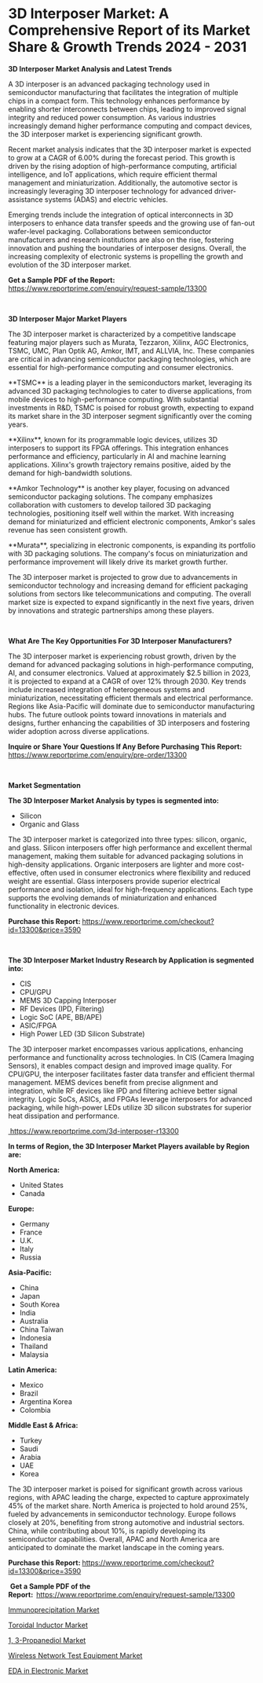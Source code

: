 <p><h1>3D Interposer Market: A Comprehensive Report of its Market Share & Growth Trends 2024 - 2031</h1></p><p><strong>3D Interposer Market Analysis and Latest Trends</strong></p>
<p><p>A 3D interposer is an advanced packaging technology used in semiconductor manufacturing that facilitates the integration of multiple chips in a compact form. This technology enhances performance by enabling shorter interconnects between chips, leading to improved signal integrity and reduced power consumption. As various industries increasingly demand higher performance computing and compact devices, the 3D interposer market is experiencing significant growth.</p><p>Recent market analysis indicates that the 3D interposer market is expected to grow at a CAGR of 6.00% during the forecast period. This growth is driven by the rising adoption of high-performance computing, artificial intelligence, and IoT applications, which require efficient thermal management and miniaturization. Additionally, the automotive sector is increasingly leveraging 3D interposer technology for advanced driver-assistance systems (ADAS) and electric vehicles.</p><p>Emerging trends include the integration of optical interconnects in 3D interposers to enhance data transfer speeds and the growing use of fan-out wafer-level packaging. Collaborations between semiconductor manufacturers and research institutions are also on the rise, fostering innovation and pushing the boundaries of interposer designs. Overall, the increasing complexity of electronic systems is propelling the growth and evolution of the 3D interposer market.</p></p>
<p><strong>Get a Sample PDF of the Report:&nbsp;</strong> <a href="https://www.reportprime.com/enquiry/request-sample/13300">https://www.reportprime.com/enquiry/request-sample/13300</a></p>
<p>&nbsp;</p>
<p><strong>3D Interposer Major Market Players</strong></p>
<p><p>The 3D interposer market is characterized by a competitive landscape featuring major players such as Murata, Tezzaron, Xilinx, AGC Electronics, TSMC, UMC, Plan Optik AG, Amkor, IMT, and ALLVIA, Inc. These companies are critical in advancing semiconductor packaging technologies, which are essential for high-performance computing and consumer electronics.</p><p>**TSMC** is a leading player in the semiconductors market, leveraging its advanced 3D packaging technologies to cater to diverse applications, from mobile devices to high-performance computing. With substantial investments in R&D, TSMC is poised for robust growth, expecting to expand its market share in the 3D interposer segment significantly over the coming years.</p><p>**Xilinx**, known for its programmable logic devices, utilizes 3D interposers to support its FPGA offerings. This integration enhances performance and efficiency, particularly in AI and machine learning applications. Xilinx's growth trajectory remains positive, aided by the demand for high-bandwidth solutions.</p><p>**Amkor Technology** is another key player, focusing on advanced semiconductor packaging solutions. The company emphasizes collaboration with customers to develop tailored 3D packaging technologies, positioning itself well within the market. With increasing demand for miniaturized and efficient electronic components, Amkor's sales revenue has seen consistent growth.</p><p>**Murata**, specializing in electronic components, is expanding its portfolio with 3D packaging solutions. The company's focus on miniaturization and performance improvement will likely drive its market growth further.</p><p>The 3D interposer market is projected to grow due to advancements in semiconductor technology and increasing demand for efficient packaging solutions from sectors like telecommunications and computing. The overall market size is expected to expand significantly in the next five years, driven by innovations and strategic partnerships among these players.</p></p>
<p>&nbsp;</p>
<p><strong>What Are The Key Opportunities For 3D Interposer Manufacturers?</strong></p>
<p><p>The 3D interposer market is experiencing robust growth, driven by the demand for advanced packaging solutions in high-performance computing, AI, and consumer electronics. Valued at approximately $2.5 billion in 2023, it is projected to expand at a CAGR of over 12% through 2030. Key trends include increased integration of heterogeneous systems and miniaturization, necessitating efficient thermals and electrical performance. Regions like Asia-Pacific will dominate due to semiconductor manufacturing hubs. The future outlook points toward innovations in materials and designs, further enhancing the capabilities of 3D interposers and fostering wider adoption across diverse applications.</p></p>
<p><strong>Inquire or Share Your Questions If Any Before Purchasing This Report:</strong> <a href="https://www.reportprime.com/enquiry/pre-order/13300">https://www.reportprime.com/enquiry/pre-order/13300</a></p>
<p>&nbsp;</p>
<p><strong>Market Segmentation</strong></p>
<p><strong>The 3D Interposer Market Analysis by types is segmented into:</strong></p>
<p><ul><li>Silicon</li><li>Organic and Glass</li></ul></p>
<p><p>The 3D interposer market is categorized into three types: silicon, organic, and glass. Silicon interposers offer high performance and excellent thermal management, making them suitable for advanced packaging solutions in high-density applications. Organic interposers are lighter and more cost-effective, often used in consumer electronics where flexibility and reduced weight are essential. Glass interposers provide superior electrical performance and isolation, ideal for high-frequency applications. Each type supports the evolving demands of miniaturization and enhanced functionality in electronic devices.</p></p>
<p><strong>Purchase this Report:&nbsp;</strong><a href="https://www.reportprime.com/checkout?id=13300&price=3590">https://www.reportprime.com/checkout?id=13300&price=3590</a></p>
<p>&nbsp;</p>
<p><strong>The 3D Interposer Market Industry Research by Application is segmented into:</strong></p>
<p><ul><li>CIS</li><li>CPU/GPU</li><li>MEMS 3D Capping Interposer</li><li>RF Devices (IPD, Filtering)</li><li>Logic SoC (APE, BB/APE)</li><li>ASIC/FPGA</li><li>High Power LED (3D Silicon Substrate)</li></ul></p>
<p><p>The 3D interposer market encompasses various applications, enhancing performance and functionality across technologies. In CIS (Camera Imaging Sensors), it enables compact design and improved image quality. For CPU/GPU, the interposer facilitates faster data transfer and efficient thermal management. MEMS devices benefit from precise alignment and integration, while RF devices like IPD and filtering achieve better signal integrity. Logic SoCs, ASICs, and FPGAs leverage interposers for advanced packaging, while high-power LEDs utilize 3D silicon substrates for superior heat dissipation and performance.</p></p>
<p><a href="https://www.reportprime.com/3d-interposer-r13300">&nbsp;https://www.reportprime.com/3d-interposer-r13300</a></p>
<p><strong>In terms of Region, the 3D Interposer Market Players available by Region are:</strong></p>
<p>
    <p> <strong> North America: </strong>
        <ul>
            <li>United States</li>
            <li>Canada</li>
        </ul>
        </p> 
    <p> <strong> Europe: </strong>
        <ul>
            <li>Germany</li>
            <li>France</li>
            <li>U.K.</li>
            <li>Italy</li>
            <li>Russia</li>
        </ul>
        </p> 
    <p> <strong> Asia-Pacific: </strong>
        <ul>
            <li>China</li>
            <li>Japan</li>
            <li>South Korea</li>
            <li>India</li>
            <li>Australia</li>
            <li>China Taiwan</li>
            <li>Indonesia</li>
            <li>Thailand</li>
            <li>Malaysia</li>
        </ul>
        </p> 
    <p> <strong> Latin America: </strong>
        <ul>
            <li>Mexico</li>
            <li>Brazil</li>
            <li>Argentina Korea</li>
            <li>Colombia</li>
        </ul>
        </p> 
    <p> <strong> Middle East & Africa: </strong>
        <ul>
            <li>Turkey</li>
            <li>Saudi</li>
            <li>Arabia</li>
            <li>UAE</li>
            <li>Korea</li>
        </ul>
    </p>
    </p>
<p><p>The 3D interposer market is poised for significant growth across various regions, with APAC leading the charge, expected to capture approximately 45% of the market share. North America is projected to hold around 25%, fueled by advancements in semiconductor technology. Europe follows closely at 20%, benefiting from strong automotive and industrial sectors. China, while contributing about 10%, is rapidly developing its semiconductor capabilities. Overall, APAC and North America are anticipated to dominate the market landscape in the coming years.</p></p>
<p><strong>Purchase this Report: </strong><a href="https://www.reportprime.com/checkout?id=13300&price=3590">https://www.reportprime.com/checkout?id=13300&price=3590</a></p>
<p>&nbsp;<strong>Get a Sample PDF of the Report:&nbsp;&nbsp;</strong><a href="https://www.reportprime.com/enquiry/request-sample/13300">https://www.reportprime.com/enquiry/request-sample/13300</a></p>
<p><strong></strong></p>
<p><p><a href="https://www.linkedin.com/pulse/global-immunoprecipitation-market-focus-application-end-use-kgkqc?trackingId=qU14LDWbRjqLrCTcbx0Y6Q%3D%3D">Immunoprecipitation Market</a></p><p><a href="https://issuu.com/reportprime-2/docs/toroidal-inductor-market-size-2030._a5960afced705a">Toroidal Inductor Market</a></p><p><a href="https://medium.com/@basmakahin145/the-1-3-propanediol-market-has-experienced-impressive-growth-in-recent-years-expanding-its-24cc6a55fddd">1, 3-Propanediol Market</a></p><p><a href="https://www.linkedin.com/pulse/wireless-network-test-equipment-market-size-growth-trends-mcexc?trackingId=eLttnxXLSGWHw48chquyVQ%3D%3D">Wireless Network Test Equipment Market</a></p><p><a href="https://issuu.com/reportprime-2/docs/eda-in-electronic-market-size-2030._0aa8eb1a318696">EDA in Electronic Market</a></p></p>